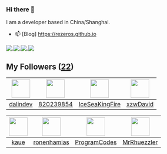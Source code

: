 ### Hi there 👋

  I am a developer based in China/Shanghai.
  
  - 📫 [Blog] https://rezeros.github.io
  
   <a href="https://github.com/rezeros/Jaxer">
<img align="center" src="https://github-readme-stats.vercel.app/api/pin/?username=rezeros&repo=Jaxer&title_color=fff&icon_color=79ff97&text_color=9f9f9f&bg_color=151515" />
  </a>
  <a href="https://github.com/rezeros/git">
<img align="center" src="https://github-readme-stats.vercel.app/api/pin/?username=rezeros&repo=git&title_color=fff&icon_color=79ff97&text_color=9f9f9f&bg_color=151515" />
  </a>
  <a href="https://github.com/rezeros/zerobox">
<img align="center" src="https://github-readme-stats.vercel.app/api/pin/?username=rezeros&repo=zerobox&title_color=fff&icon_color=79ff97&text_color=9f9f9f&bg_color=151515" />
  </a>

  <a href="https://github.com/rezeros/leetcode">
<img align="center" src="https://github-readme-stats.vercel.app/api/pin/?username=rezeros&repo=leetcode&title_color=fff&icon_color=79ff97&text_color=9f9f9f&bg_color=151515" />
  </a>



## My Followers ([22](https://github.com/ReZeroS?tab=followers))

| <img src="https://avatars.githubusercontent.com/u/6508763?v=4" width="50" height="50" /> | <img src="https://avatars.githubusercontent.com/u/25190645?v=4" width="50" height="50" /> | <img src="https://avatars.githubusercontent.com/u/34676280?v=4" width="50" height="50" /> | <img src="https://avatars.githubusercontent.com/u/96334838?v=4" width="50" height="50" /> |
| :--------------------------------------------------------------------------------------: | :---------------------------------------------------------------------------------------: | :---------------------------------------------------------------------------------------: | :---------------------------------------------------------------------------------------: |
|                          [dalindev](https://github.com/dalindev)                         |                         [820239854](https://github.com/820239854)                         |                    [IceSeaKingFire](https://github.com/IceSeaKingFire)                    |                          [xzwDavid](https://github.com/xzwDavid)                          |

| <img src="https://avatars.githubusercontent.com/u/7304741?v=4" width="50" height="50" /> | <img src="https://avatars.githubusercontent.com/u/1706296?v=4" width="50" height="50" /> | <img src="https://avatars.githubusercontent.com/u/40146766?v=4" width="50" height="50" /> | <img src="https://avatars.githubusercontent.com/u/71453807?v=4" width="50" height="50" /> |
| :--------------------------------------------------------------------------------------: | :--------------------------------------------------------------------------------------: | :---------------------------------------------------------------------------------------: | :---------------------------------------------------------------------------------------: |
|                              [kaue](https://github.com/kaue)                             |                       [ronenhamias](https://github.com/ronenhamias)                      |                      [ProgramCodes](https://github.com/ProgramCodes)                      |                       [MrRhuezzler](https://github.com/MrRhuezzler)                       |